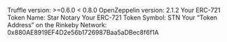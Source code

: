 Truffle version: >=0.6.0 < 0.8.0
OpenZeppelin version: 2.1.2
Your ERC-721 Token Name: Star Notary
Your ERC-721 Token Symbol: STN
Your “Token Address” on the Rinkeby Network: 0x880AE8919EF4D2e56b1726987Baa5aDBec8f6f1A